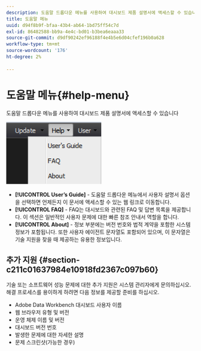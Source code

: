 ```yaml
---
description: 도움말 드롭다운 메뉴를 사용하여 대시보드 제품 설명서에 액세스할 수 있습니다
title: 도움말 메뉴
uuid: d94f8b9f-bfaa-43b4-ab64-1bd75ff54c7d
exl-id: 86482588-bb9a-4e4c-bd01-b3bea6eaaa33
source-git-commit: d9df90242ef96188f4e4b5e6d04cfef196b0a628
workflow-type: tm+mt
source-wordcount: '176'
ht-degree: 2%

---
```


# 도움말 메뉴{#help-menu}

도움말 드롭다운 메뉴를 사용하여 대시보드 제품 설명서에 액세스할 수 있습니다

![](assets/help.png)

* **[!UICONTROL User’s Guide]** - 도움말 드롭다운 메뉴에서 사용자 설명서 옵션을 선택하면 언제든지 이 문서에 액세스할 수 있는 웹 링크로 이동합니다.
* **[!UICONTROL FAQ]** - FAQ는 대시보드와 관련된 FAQ 및 답변 목록을 제공합니다. 이 섹션은 일반적인 사용자 문제에 대한 빠른 참조 안내서 역할을 합니다.
* **[!UICONTROL About]** - 정보 부분에는 버전 번호와 법적 계약을 포함한 시스템 정보가 포함됩니다. 또한 사용자 에이전트 문자열도 포함되어 있으며, 이 문자열은 기술 지원을 찾을 때 제공하는 유용한 정보입니다.

## 추가 지원 {#section-c211c01637984e10918fd2367c097b60}

기술 또는 소프트웨어 성능 문제에 대한 추가 지원은 시스템 관리자에게 문의하십시오. 해결 프로세스를 용이하게 하려면 다음 정보를 제공할 준비를 하십시오.

* Adobe Data Workbench 대시보드 사용자 이름
* 웹 브라우저 유형 및 버전
* 운영 체제 이름 및 버전
* 대시보드 버전 번호
* 발생한 문제에 대한 자세한 설명
* 문제 스크린샷(가능한 경우)
